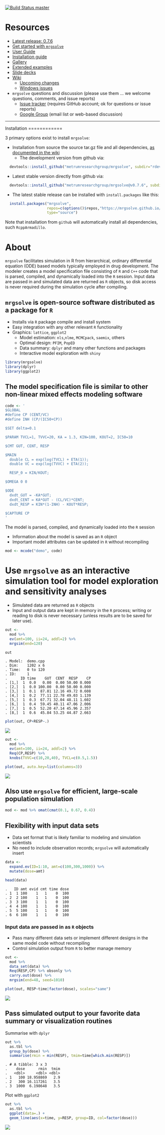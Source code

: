 [![Build Status master](https://travis-ci.org/metrumresearchgroup/mrgsolve.svg?branch=master)](https://travis-ci.org/metrumresearchgroup/mrgsolve.svg?branch=master)

Resources
=========

-   [Latest release: 0.7.6](https://github.com/metrumresearchgroup/mrgsolve/releases)
-   [Get started with `mrgsolve`](https://github.com/metrumresearchgroup/mrgsolve/wiki/howdoi)
-   [User Guide](https://mrgsolve.github.io/user_guide)
-   [Installation guide](https://github.com/metrumresearchgroup/mrgsolve/wiki/mrgsolve-installation)
-   [Gallery](https://github.com/metrumresearchgroup/mrgsolve/wiki/gallery)
-   [Extended examples](https://github.com/mrgsolve/examples)
-   [Slide decks](https://github.com/mrgsolve/slides)
-   [Wiki](https://github.com/metrumresearchgroup/mrgsolve/wiki)
    -   [Upcoming changes](https://github.com/metrumresearchgroup/mrgsolve/blob/master/NEWS.md)
    -   [Windows issues](https://github.com/metrumresearchgroup/mrgsolve/wiki/Windows-issues#issues-with-using-mrgsolve-on-windows-platforms)
-   `mrgsolve` questions and discussion (please use them ... we welcome questions, comments, and issue reports)
    -   [Issue tracker](https://github.com/metrumresearchgroup/mrgsolve/issues) (requires GitHub account; ok for questions or issue reports)
    -   [Google Group](https://groups.google.com/a/metrumrg.com/forum/#!forum/mrgsolve) (email list or web-based discussion)

<hr>
Installation
============

3 primary options exist to install `mrgsolve`:

-   Installation from source the source tar.gz file and all dependencies, [as documented in the wiki](https://github.com/metrumresearchgroup/mrgsolve/wiki/mrgsolve-Installation)
    -   The development version from github via:

``` r
  devtools::install_github("metrumresearchgroup/mrgsolve", subdir="rdev")
```

-   Latest stable version directly from github via:

``` r
  devtools::install_github("metrumresearchgroup/mrgsolve@v0.7.6", subdir="rdev")
```

-   The latest stable release can be installed with `install.packages` like this:

``` r
  install.packages("mrgsolve",
                   repos=c(options()$repos,"https://mrgsolve.github.io/pkg"),
                   type="source")
```

Note that installation from `github` will automatically install all dependencies, such `RcppArmadillo`.

About
=====

`mrgsolve` facilitates simulation in R from hierarchical, ordinary differential equation (ODE) based models typically employed in drug development. The modeler creates a model specification file consisting of `R` and `C++` code that is parsed, compiled, and dynamically loaded into the `R` session. Input data are passed in and simulated data are returned as `R` objects, so disk access is never required during the simulation cycle after compiling.

`mrgsolve` is open-source software distributed as a package for `R`
-------------------------------------------------------------------

-   Installs via `R` package compile and install system
-   Easy integration with any other relevant `R` functionality
-   Graphics: `lattice`, `ggplot2`
    -   Model estimation: `nls`,`nlme`, `MCMCpack`, `saemix`, others
    -   Optimal design: `PFIM`, `PopED`
    -   Data summary: `dplyr` and many other functions and packages
    -   Interactive model exploration with `shiny`

``` r
library(mrgsolve)
library(dplyr)
library(ggplot2)
```

The model specification file is similar to other non-linear mixed effects modeling software
-------------------------------------------------------------------------------------------

``` r
code <- '
$GLOBAL
#define CP (CENT/VC)
#define INH (CP/(IC50+CP))

$SET delta=0.1

$PARAM TVCL=1, TVVC=20, KA = 1.3, KIN=100, KOUT=2, IC50=10

$CMT GUT, CENT, RESP

$MAIN
  double CL = exp(log(TVCL) + ETA(1));
  double VC = exp(log(TVVC) + ETA(2));

  RESP_0 = KIN/KOUT;

$OMEGA 0 0

$ODE
  dxdt_GUT = -KA*GUT;
  dxdt_CENT = KA*GUT - (CL/VC)*CENT;
  dxdt_RESP = KIN*(1-INH) - KOUT*RESP;

$CAPTURE CP
'
```

The model is parsed, compiled, and dynamically loaded into the `R` session

-   Information about the model is saved as an `R` object
-   Important model attributes can be updated in `R` without recompiling

``` r
mod <- mcode("demo", code)
```

Use `mrgsolve` as an interactive simulation tool for model exploration and sensitivity analyses
===============================================================================================

-   Simulated data are returned as `R` objects
-   Input and output data are kept in memory in the `R` process; writing or reading to disk is never necessary (unless results are to be saved for later use).

``` r
out <- 
  mod %>%
  ev(amt=100, ii=24, addl=2) %>%
  mrgsim(end=120)

out
```

    . Model:  demo.cpp 
    . Dim:    1202 x 6 
    . Time:   0 to 120 
    . ID:     1 
    .      ID time    GUT  CENT  RESP    CP
    . [1,]  1  0.0   0.00  0.00 50.00 0.000
    . [2,]  1  0.0 100.00  0.00 50.00 0.000
    . [3,]  1  0.1  87.81 12.16 49.72 0.608
    . [4,]  1  0.2  77.11 22.78 49.03 1.139
    . [5,]  1  0.3  67.71 32.04 48.11 1.602
    . [6,]  1  0.4  59.45 40.11 47.06 2.006
    . [7,]  1  0.5  52.20 47.14 45.96 2.357
    . [8,]  1  0.6  45.84 53.25 44.87 2.663

``` r
plot(out, CP+RESP~.)
```

<img src="img/README-unnamed-chunk-9-1.png" style="display: block; margin: auto;" />

``` r
out <- 
  mod %>%
  ev(amt=100, ii=24, addl=2) %>%
  Req(CP,RESP) %>%
  knobs(TVVC=c(10,20,40), TVCL=c(0.5,1.5))
```

``` r
plot(out, auto.key=list(columns=3))
```

<img src="img/README-unnamed-chunk-11-1.png" style="display: block; margin: auto;" />

Also use `mrgsolve` for efficient, large-scale population simulation
--------------------------------------------------------------------

``` r
mod <- mod %>% omat(cmat(0.1, 0.67, 0.4))
```

Flexibility with input data sets
--------------------------------

-   Data set format that is likely familiar to modeling and simulation scientists
-   No need to include observation records; `mrgsolve` will automatically insert

``` r
data <- 
  expand.ev(ID=1:10, amt=c(100,300,1000)) %>%
  mutate(dose=amt)

head(data)
```

    .   ID amt evid cmt time dose
    . 1  1 100    1   1    0  100
    . 2  2 100    1   1    0  100
    . 3  3 100    1   1    0  100
    . 4  4 100    1   1    0  100
    . 5  5 100    1   1    0  100
    . 6  6 100    1   1    0  100

### Input data are passed in as `R` objects

-   Pass many different data sets or implement different designs in the same model code without recompiling
-   Control simulation output from `R` to better manage memory

``` r
out <- 
  mod %>%
  data_set(data) %>%
  Req(RESP,CP) %>% obsonly %>%
  carry.out(dose) %>%
  mrgsim(end=48, seed=1010)
```

``` r
plot(out, RESP~time|factor(dose), scales="same")
```

<img src="img/README-unnamed-chunk-15-1.png" style="display: block; margin: auto;" />

Pass simulated output to your favorite data summary or visualization routines
-----------------------------------------------------------------------------

Summarise with `dplyr`

``` r
out %>%
  as.tbl %>%
  group_by(dose) %>%
  summarise(rmin = min(RESP), tmim=time[which.min(RESP)])
```

    . # A tibble: 3 x 3
    .    dose      rmin  tmim
    .   <dbl>     <dbl> <dbl>
    . 1   100 18.958869   2.9
    . 2   300 16.117261   3.5
    . 3  1000  6.198648   3.5

Plot with `ggplot2`

``` r
out %>%
  as.tbl %>%
  ggplot(data=.) +
  geom_line(aes(x=time, y=RESP, group=ID, col=factor(dose)))
```

<img src="img/README-unnamed-chunk-17-1.png" style="display: block; margin: auto;" />
